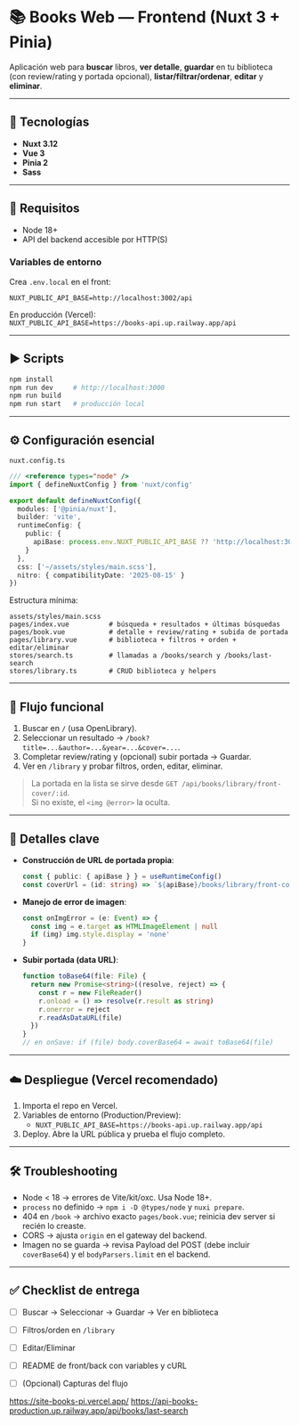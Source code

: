 # 📚 Books Web — Frontend (Nuxt 3 + Pinia)

Aplicación web para **buscar** libros, **ver detalle**, **guardar** en tu biblioteca (con review/rating y portada opcional), **listar/filtrar/ordenar**, **editar** y **eliminar**.

---

## 🚀 Tecnologías
- **Nuxt 3.12**
- **Vue 3**
- **Pinia 2**
- **Sass**

---

## 🔧 Requisitos
- Node 18+
- API del backend accesible por HTTP(S)

### Variables de entorno
Crea `.env.local` en el front:
```
NUXT_PUBLIC_API_BASE=http://localhost:3002/api
```
En producción (Vercel):  
`NUXT_PUBLIC_API_BASE=https://books-api.up.railway.app/api`

---

## ▶️ Scripts
```bash
npm install
npm run dev     # http://localhost:3000
npm run build
npm run start   # producción local
```

---

## ⚙️ Configuración esencial

`nuxt.config.ts`
```ts
/// <reference types="node" />
import { defineNuxtConfig } from 'nuxt/config'

export default defineNuxtConfig({
  modules: ['@pinia/nuxt'],
  builder: 'vite',
  runtimeConfig: {
    public: {
      apiBase: process.env.NUXT_PUBLIC_API_BASE ?? 'http://localhost:3002/api'
    }
  },
  css: ['~/assets/styles/main.scss'],
  nitro: { compatibilityDate: '2025-08-15' }
})
```

Estructura mínima:
```
assets/styles/main.scss
pages/index.vue          # búsqueda + resultados + últimas búsquedas
pages/book.vue           # detalle + review/rating + subida de portada
pages/library.vue        # biblioteca + filtros + orden + editar/eliminar
stores/search.ts         # llamadas a /books/search y /books/last-search
stores/library.ts        # CRUD biblioteca y helpers
```

---

## 🔄 Flujo funcional
1) Buscar en `/` (usa OpenLibrary).  
2) Seleccionar un resultado → `/book?title=...&author=...&year=...&cover=...`.  
3) Completar review/rating y (opcional) subir portada → Guardar.  
4) Ver en `/library` y probar filtros, orden, editar, eliminar.

> La portada en la lista se sirve desde `GET /api/books/library/front-cover/:id`.  
> Si no existe, el `<img @error>` la oculta.

---

## 🧩 Detalles clave
- **Construcción de URL de portada propia**:
  ```ts
  const { public: { apiBase } } = useRuntimeConfig()
  const coverUrl = (id: string) => `${apiBase}/books/library/front-cover/${id}`
  ```
- **Manejo de error de imagen**:
  ```ts
  const onImgError = (e: Event) => {
    const img = e.target as HTMLImageElement | null
    if (img) img.style.display = 'none'
  }
  ```
- **Subir portada (data URL)**:
  ```ts
  function toBase64(file: File) {
    return new Promise<string>((resolve, reject) => {
      const r = new FileReader()
      r.onload = () => resolve(r.result as string)
      r.onerror = reject
      r.readAsDataURL(file)
    })
  }
  // en onSave: if (file) body.coverBase64 = await toBase64(file)
  ```

---

## ☁️ Despliegue (Vercel recomendado)
1. Importa el repo en Vercel.
2. Variables de entorno (Production/Preview):
   - `NUXT_PUBLIC_API_BASE=https://books-api.up.railway.app/api`
3. Deploy. Abre la URL pública y prueba el flujo completo.

---

## 🛠️ Troubleshooting
- Node < 18 → errores de Vite/kit/oxc. Usa Node 18+.
- `process` no definido → `npm i -D @types/node` y `nuxi prepare`.
- 404 en `/book` → archivo exacto `pages/book.vue`; reinicia dev server si recién lo creaste.
- CORS → ajusta `origin` en el gateway del backend.
- Imagen no se guarda → revisa Payload del POST (debe incluir `coverBase64`) y el `bodyParsers.limit` en el backend.

---

## ✅ Checklist de entrega
- [ ] Buscar → Seleccionar → Guardar → Ver en biblioteca
- [ ] Filtros/orden en `/library`
- [ ] Editar/Eliminar
- [ ] README de front/back con variables y cURL
- [ ] (Opcional) Capturas del flujo



https://site-books-pi.vercel.app/
https://api-books-production.up.railway.app/api/books/last-search